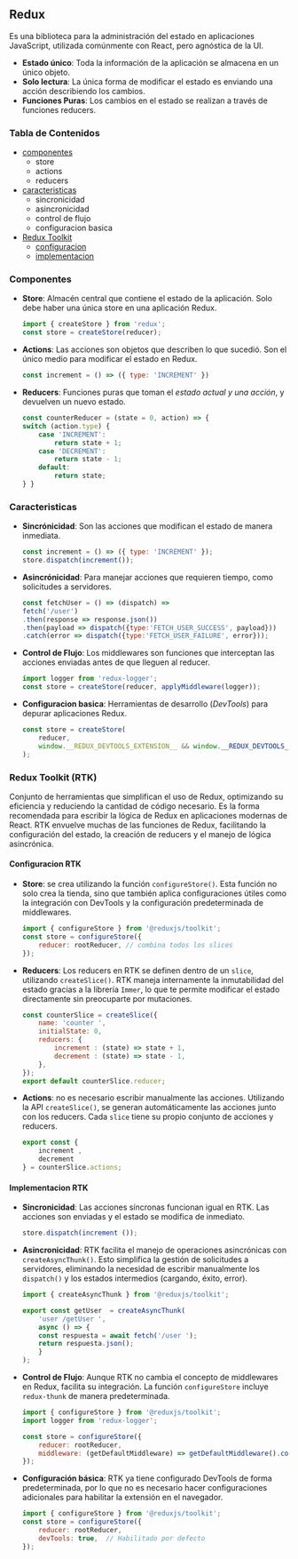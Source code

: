 ## Redux

Es una biblioteca para la administración del estado en aplicaciones JavaScript, utilizada comúnmente con React, pero agnóstica de la UI.
   
* __Estado único__: Toda la información de la aplicación se almacena en un único objeto.
* __Solo lectura__: La única forma de modificar el estado es enviando una acción describiendo los cambios.
* __Funciones Puras__: Los cambios en el estado se realizan a través de funciones reducers.

### Tabla de Contenidos

* [componentes](#componentes)
    * store
    * actions
    * reducers
* [caracteristicas](#caracteristicas)
    * sincronicidad
    * asincronicidad
    * control de flujo
    * configuracion basica
* [Redux Toolkit](#redux-toolkit-rtk)
    * [configuracion](#configuracion-rtk)
    * [implementacion](#implementacion-rtk)

### Componentes
   
* __Store__: Almacén central que contiene el estado de la aplicación. Solo debe haber una única store en una aplicación Redux.
    ```js
    import { createStore } from 'redux';
    const store = createStore(reducer);
    ```
* __Actions__: Las acciones son objetos que describen lo que sucedió. Son el único medio para modificar el estado en Redux.
    ```js
    const increment = () => ({ type: 'INCREMENT' })
    ```
* __Reducers__: Funciones puras que toman el _estado actual y una acción_, y devuelven un nuevo estado.
    ```js
    const counterReducer = (state = 0, action) => {
    switch (action.type) {
        case 'INCREMENT': 
            return state + 1;
        case 'DECREMENT': 
            return state - 1;
        default: 
            return state;
    } }
    ```

### Caracteristicas

* __Sincrónicidad__: Son las acciones que modifican el estado de manera inmediata.
    ```js
    const increment = () => ({ type: 'INCREMENT' });
    store.dispatch(increment());
    ```
* __Asincrónicidad__: Para manejar acciones que requieren tiempo, como solicitudes a servidores.
    ```js
    const fetchUser = () => (dispatch) => 
    fetch('/user')
    .then(response => response.json())
    .then(payload => dispatch({type:'FETCH_USER_SUCCESS', payload}))
    .catch(error => dispatch({type:'FETCH_USER_FAILURE', error}));
    ```  
* __Control de Flujo__: Los middlewares son funciones que interceptan las acciones enviadas antes de que lleguen al reducer.
    ```js
    import logger from 'redux-logger';
    const store = createStore(reducer, applyMiddleware(logger));
    ```
* __Configuracion basica__: Herramientas de desarrollo (_DevTools_) para depurar aplicaciones Redux.
    ```js
    const store = createStore(
        reducer,
        window.__REDUX_DEVTOOLS_EXTENSION__ && window.__REDUX_DEVTOOLS_EXTENSION__()
    );
    ```

### Redux Toolkit (RTK)

Conjunto de herramientas que simplifican el uso de Redux, optimizando su eficiencia y reduciendo la cantidad de código necesario. Es la forma recomendada para escribir la lógica de Redux en aplicaciones modernas de React. RTK envuelve muchas de las funciones de Redux, facilitando la configuración del estado, la creación de reducers y el manejo de lógica asincrónica.

#### Configuracion RTK

*  __Store__: se crea utilizando la función `configureStore()`. Esta función no solo crea la tienda, sino que también aplica configuraciones útiles como la integración con DevTools y la configuración predeterminada de middlewares.
    ```js
    import { configureStore } from '@reduxjs/toolkit';
    const store = configureStore({
        reducer: rootReducer, // combina todos los slices
    });
    ```
*  __Reducers__: Los reducers en RTK se definen dentro de un `slice`, utilizando `createSlice()`. RTK maneja internamente la inmutabilidad del estado gracias a la librería `Immer`, lo que te permite modificar el estado directamente sin preocuparte por mutaciones.
    ```js
    const counterSlice = createSlice({
        name: 'counter ',
        initialState: 0,
        reducers: {
            increment : (state) => state + 1,
            decrement : (state) => state - 1,
        },
    });
    export default counterSlice.reducer;
    ```
*  __Actions__: no es necesario escribir manualmente las acciones. Utilizando la API `createSlice()`, se generan automáticamente las acciones junto con los reducers. Cada `slice` tiene su propio conjunto de acciones y reducers.
    ```js
    export const { 
        increment , 
        decrement  
    } = counterSlice.actions;
    ```

#### Implementacion RTK

*  __Sincronicidad__: Las acciones síncronas funcionan igual en RTK. Las acciones son enviadas y el estado se modifica de inmediato.
   ```js
   store.dispatch(increment ());
   ```
*  __Asincronicidad__: RTK facilita el manejo de operaciones asincrónicas con `createAsyncThunk()`. Esto simplifica la gestión de solicitudes a servidores, eliminando la necesidad de escribir manualmente los `dispatch()` y los estados intermedios (cargando, éxito, error).
    ```js
    import { createAsyncThunk } from '@reduxjs/toolkit';

    export const getUser  = createAsyncThunk(
        'user /getUser ',
        async () => {
        const respuesta = await fetch('/user ');
        return respuesta.json();
        }
    );
    ```
*  __Control de Flujo__: Aunque RTK no cambia el concepto de middlewares en Redux, facilita su integración. La función `configureStore` incluye `redux-thunk` de manera predeterminada.
    ```js
    import { configureStore } from '@reduxjs/toolkit';
    import logger from 'redux-logger';

    const store = configureStore({
        reducer: rootReducer,
        middleware: (getDefaultMiddleware) => getDefaultMiddleware().concat(logger),
    });
    ```
*  __Configuración básica__: RTK ya tiene configurado DevTools de forma predeterminada, por lo que no es necesario hacer configuraciones adicionales para habilitar la extensión en el navegador.
    ```js
    import { configureStore } from '@reduxjs/toolkit';
    const store = configureStore({
        reducer: rootReducer,
        devTools: true,  // Habilitado por defecto
    });
    ```